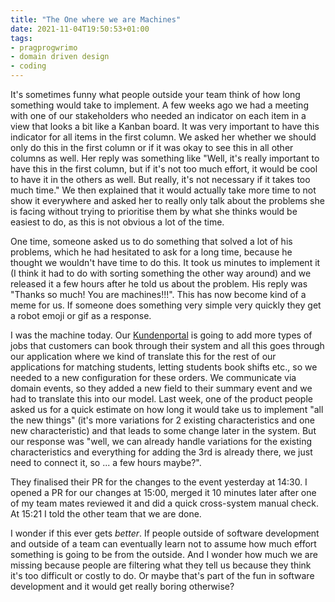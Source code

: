 ```yaml
---
title: "The One where we are Machines"
date: 2021-11-04T19:50:53+01:00
tags:
- pragprogwrimo
- domain driven design
- coding
---
```


It's sometimes funny what people outside your team think of how long something would take to implement. A few weeks ago we had a meeting with one of our stakeholders who needed an indicator on each item in a view that looks a bit like a Kanban board. It was very important to have this indicator for all items in the first column. We asked her whether we should only do this in the first column or if it was okay to see this in all other columns as well. Her reply was something like "Well, it's really important to have this in the first column, but if it's not too much effort, it would be cool to have it in the others as well. But really, it's not necessary if it takes too much time." We then explained that it would actually take more time to not show it everywhere and asked her to really only talk about the problems she is facing without trying to prioritise them by what she thinks would be easiest to do, as this is not obvious a lot of the time.

One time, someone asked us to do something that solved a lot of his problems, which he had hesitated to ask for a long time, because he thought we wouldn't have time to do this. It took us minutes to implement it (I think it had to do with sorting something the other way around) and we released it a few hours after he told us about the problem. His reply was "Thanks so much! You are machines!!!". This has now become kind of a meme for us. If someone does something very simple very quickly they get a robot emoji or gif as a response.

I was the machine today. Our [Kundenportal](https://portal.jobvalley.com/) is going to add more types of jobs that customers can book through their system and all this goes through our application where we kind of translate this for the rest of our applications for matching students, letting students book shifts etc., so we needed to a new configuration for these orders. We communicate via domain events, so they added a new field to their summary event and we had to translate this into our model. Last week, one of the product people asked us for a quick estimate on how long it would take us to implement "all the new things" (it's more variations for 2 existing characteristics and one new characteristic) and that leads to some change later in the system. But our response was "well, we can already handle variations for the existing characteristics and everything for adding the 3rd is already there, we just need to connect it, so ... a few hours maybe?".

They finalised their PR for the changes to the event yesterday at 14:30. I opened a PR for our changes at 15:00, merged it 10 minutes later after one of my team mates reviewed it and did a quick cross-system manual check. At 15:21 I told the other team that we are done.

I wonder if this ever gets *better*. If people outside of software development and outside of a team can eventually learn not to assume how much effort something is going to be from the outside. And I wonder how much we are missing because people are filtering what they tell us because they think it's too difficult or costly to do. Or maybe that's part of the fun in software development and it would get really boring otherwise?
